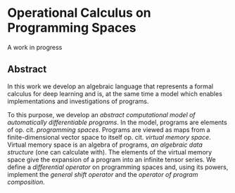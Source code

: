 # Operational Calculus on Programming Spaces
A work in progress

## Abstract

In this work we develop an algebraic language that represents a formal calculus for deep learning and is, at the same time a model which enables implementations and investigations of programs.

To this purpose, we develop an _abstract computational model of automatically differentiable programs_. In the model, programs are elements of op. cit. _programming spaces_. Programs are viewed as maps from a finite-dimensional vector space to itself op. cit. _virtual memory space_. Virtual memory space is an algebra of programs, _an algebraic data structure_ (one can calculate with). The elements of the virtual memory space give the expansion of a program into an infinite tensor series. We define a _differential operator_ on programming spaces and, using its powers, implement the _general shift operator_ and the _operator of program composition_.
